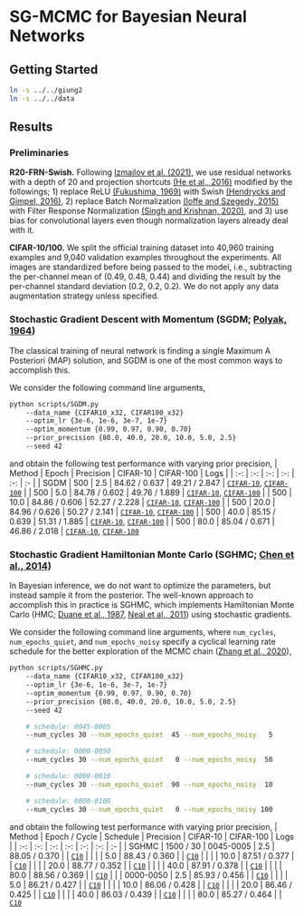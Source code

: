 # SG-MCMC for Bayesian Neural Networks

## Getting Started
```bash
ln -s ../../giung2
ln -s ../../data
```

## Results

### Preliminaries

**R20-FRN-Swish.**
Following [Izmailov et al. (2021)](https://arxiv.org/abs/2104.14421), we use residual networks with a depth of 20 and projection shortcuts [(He et al., 2016)](https://arxiv.org/abs/1512.03385) modified by the followings; 1) replace ReLU [(Fukushima, 1969)](https://ieeexplore.ieee.org/document/4082265) with Swish [(Hendrycks and Gimpel, 2016)](https://arxiv.org/abs/1606.08415), 2) replace Batch Normalization [(Ioffe and Szegedy, 2015)](https://arxiv.org/abs/1502.03167) with Filter Response Normalization [(Singh and Krishnan, 2020)](https://arxiv.org/abs/1911.09737), and 3) use bias for convolutional layers even though normalization layers already deal with it.

**CIFAR-10/100.**
We split the official training dataset into 40,960 training examples and 9,040 validation examples throughout the experiments. All images are standardized before being passed to the model, i.e., subtracting the per-channel mean of (0.49, 0.48, 0.44) and dividing the result by the per-channel standard deviation (0.2, 0.2, 0.2). We do not apply any data augmentation strategy unless specified.

### Stochastic Gradient Descent with Momentum (SGDM; [Polyak, 1964](https://www.sciencedirect.com/science/article/abs/pii/0041555364901375))

The classical training of neural network is finding a single Maximum A Posteriori (MAP) solution, and SGDM is one of the most common ways to accomplish this.

We consider the following command line arguments,
```bash
python scripts/SGDM.py
    --data_name {CIFAR10_x32, CIFAR100_x32}
    --optim_lr {3e-6, 1e-6, 3e-7, 1e-7}
    --optim_momentum {0.99, 0.97, 0.90, 0.70}
    --prior_precision {80.0, 40.0, 20.0, 10.0, 5.0, 2.5}
    --seed 42
```
and obtain the following test performance with varying prior precision,
| Method | Epoch | Precision | CIFAR-10      | CIFAR-100     | Logs |
| :-:    | :-:   | :-:       | :-:           | :-:           | :-   |
| SGDM   | 500   | 2.5       | 84.62 / 0.637 | 49.21 / 2.847 | [`CIFAR-10`](./save/CIFAR10_x32/R20-FRN-Swish/SGDM/bs-0080_ne-0500_lr-0.0000030_mo-0.97_pr-00/42/20230203091638.log), [`CIFAR-100`](./save/CIFAR100_x32/R20-FRN-Swish/SGDM/bs-0080_ne-0500_lr-0.0000010_mo-0.99_pr-00/42/20230203200438.log)
|        | 500   | 5.0       | 84.78 / 0.602 | 49.76 / 1.889 | [`CIFAR-10`](./save/CIFAR10_x32/R20-FRN-Swish/SGDM/bs-0080_ne-0500_lr-0.0000030_mo-0.97_pr-01/42/20230203092801.log), [`CIFAR-100`](./save/CIFAR100_x32/R20-FRN-Swish/SGDM/bs-0080_ne-0500_lr-0.0000010_mo-0.99_pr-01/42/20230203200442.log)
|        | 500   | 10.0      | 84.86 / 0.606 | 52.27 / 2.228 | [`CIFAR-10`](./save/CIFAR10_x32/R20-FRN-Swish/SGDM/bs-0080_ne-0500_lr-0.0000010_mo-0.97_pr-02/42/20230203075155.log), [`CIFAR-100`](./save/CIFAR100_x32/R20-FRN-Swish/SGDM/bs-0080_ne-0500_lr-0.0000010_mo-0.97_pr-02/42/20230203194716.log)
|        | 500   | 20.0      | 84.96 / 0.626 | 50.27 / 2.141 | [`CIFAR-10`](./save/CIFAR10_x32/R20-FRN-Swish/SGDM/bs-0080_ne-0500_lr-0.0000030_mo-0.90_pr-03/42/20230203090836.log), [`CIFAR-100`](./save/CIFAR100_x32/R20-FRN-Swish/SGDM/bs-0080_ne-0500_lr-0.0000030_mo-0.90_pr-03/42/20230203205925.log)
|        | 500   | 40.0      | 85.15 / 0.639 | 51.31 / 1.885 | [`CIFAR-10`](./save/CIFAR10_x32/R20-FRN-Swish/SGDM/bs-0080_ne-0500_lr-0.0000030_mo-0.70_pr-04/42/20230203084421.log), [`CIFAR-100`](./save/CIFAR100_x32/R20-FRN-Swish/SGDM/bs-0080_ne-0500_lr-0.0000030_mo-0.70_pr-04/42/20230203204656.log)
|        | 500   | 80.0      | 85.04 / 0.671 | 46.86 / 2.018 | [`CIFAR-10`](./save/CIFAR10_x32/R20-FRN-Swish/SGDM/bs-0080_ne-0500_lr-0.0000001_mo-0.97_pr-05/42/20230203042552.log), [`CIFAR-100`](./save/CIFAR100_x32/R20-FRN-Swish/SGDM/bs-0080_ne-0500_lr-0.0000010_mo-0.70_pr-05/42/20230203190726.log)

### Stochastic Gradient Hamiltonian Monte Carlo (SGHMC; [Chen et al., 2014](https://arxiv.org/abs/1402.4102))

In Bayesian inference, we do not want to optimize the parameters, but instead sample it from the posterior. The well-known approach to accomplish this in practice is SGHMC, which implements Hamiltonian Monte Carlo (HMC; [Duane et al., 1987](https://www.sciencedirect.com/science/article/abs/pii/037026938791197X), [Neal et al., 2011](https://arxiv.org/abs/1206.1901)) using stochastic gradients.

We consider the following command line arguments, where `num_cycles`, `num_epochs_quiet`, and `num_epochs_noisy` specify a cyclical learning rate schedule for the better exploration of the MCMC chain ([Zhang et al., 2020](https://arxiv.org/abs/1902.03932)),
```bash
python scripts/SGHMC.py
    --data_name {CIFAR10_x32, CIFAR100_x32}
    --optim_lr {3e-6, 1e-6, 3e-7, 1e-7}
    --optim_momentum {0.99, 0.97, 0.90, 0.70}
    --prior_precision {80.0, 40.0, 20.0, 10.0, 5.0, 2.5}
    --seed 42

    # schedule: 0045-0005
    --num_cycles 30 --num_epochs_quiet  45 --num_epochs_noisy   5

    # schedule: 0000-0050
    --num_cycles 30 --num_epochs_quiet   0 --num_epochs_noisy  50

    # schedule: 0090-0010
    --num_cycles 30 --num_epochs_quiet  90 --num_epochs_noisy  10

    # schedule: 0000-0100
    --num_cycles 30 --num_epochs_quiet   0 --num_epochs_noisy 100
```
and obtain the following test performance with varying prior precision,
| Method | Epoch / Cycle | Schedule  | Precision | CIFAR-10      | CIFAR-100     | Logs |
| :-:    | :-:           | :-:       | :-:       | :-:           | :-:           | :-   |
| SGHMC  | 1500 / 30     | 0045-0005 | 2.5       | 88.05 / 0.370 |               | [`C10`](./save/CIFAR10_x32/R20-FRN-Swish/SGHMC/bs-0080_nc-0030_ne-0045-0005_lr-0.0000030_mo-0.97_pr-00/42/20230204172708.log)
|        |               |           | 5.0       | 88.43 / 0.360 |               | [`C10`](./save/CIFAR10_x32/R20-FRN-Swish/SGHMC/bs-0080_nc-0030_ne-0045-0005_lr-0.0000030_mo-0.90_pr-01/42/20230204164156.log)
|        |               |           | 10.0      | 87.51 / 0.377 |               | [`C10`](./save/CIFAR10_x32/R20-FRN-Swish/SGHMC/bs-0080_nc-0030_ne-0045-0005_lr-0.0000003_mo-0.99_pr-02/42/20230204081042.log)
|        |               |           | 20.0      | 88.77 / 0.352 |               | [`C10`](./save/CIFAR10_x32/R20-FRN-Swish/SGHMC/bs-0080_nc-0030_ne-0045-0005_lr-0.0000030_mo-0.70_pr-03/42/20230204152125.log)
|        |               |           | 40.0      | 87.91 / 0.378 |               | [`C10`](./save/CIFAR10_x32/R20-FRN-Swish/SGHMC/bs-0080_nc-0030_ne-0045-0005_lr-0.0000010_mo-0.90_pr-04/42/20230204113545.log)
|        |               |           | 80.0      | 88.56 / 0.369 |               | [`C10`](./save/CIFAR10_x32/R20-FRN-Swish/SGHMC/bs-0080_nc-0030_ne-0045-0005_lr-0.0000003_mo-0.90_pr-05/42/20230204062313.log)
|        |               | 0000-0050 | 2.5       | 85.93 / 0.456 |               | [`C10`](./save/CIFAR10_x32/R20-FRN-Swish/SGHMC/bs-0080_nc-0030_ne-0000-0050_lr-0.0000003_mo-0.99_pr-00/42/20230205061339.log)
|        |               |           | 5.0       | 86.21 / 0.427 |               | [`C10`](./save/CIFAR10_x32/R20-FRN-Swish/SGHMC/bs-0080_nc-0030_ne-0000-0050_lr-0.0000010_mo-0.90_pr-01/42/20230205084120.log)
|        |               |           | 10.0      | 86.06 / 0.428 |               | [`C10`](./save/CIFAR10_x32/R20-FRN-Swish/SGHMC/bs-0080_nc-0030_ne-0000-0050_lr-0.0000010_mo-0.90_pr-02/42/20230205093834.log)
|        |               |           | 20.0      | 86.46 / 0.425 |               | [`C10`](./save/CIFAR10_x32/R20-FRN-Swish/SGHMC/bs-0080_nc-0030_ne-0000-0050_lr-0.0000003_mo-0.90_pr-03/42/20230205043014.log)
|        |               |           | 40.0      | 86.03 / 0.439 |               | [`C10`](./save/CIFAR10_x32/R20-FRN-Swish/SGHMC/bs-0080_nc-0030_ne-0000-0050_lr-0.0000001_mo-0.90_pr-04/42/20230204232015.log)
|        |               |           | 80.0      | 85.27 / 0.464 |               | [`C10`](./save/CIFAR10_x32/R20-FRN-Swish/SGHMC/bs-0080_nc-0030_ne-0000-0050_lr-0.0000003_mo-0.70_pr-05/42/20230205031644.log)
